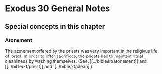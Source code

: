 # Exodus 30 General Notes
## Special concepts in this chapter

### Atonement
The atonement offered by the priests was very important in the religious life of Israel. In order to offer sacrifices, the priests had to maintain ritual cleanliness by washing themselves. (See: [[../bible/kt/atonement]] and [[../bible/kt/priest]] and [[../bible/kt/clean]])